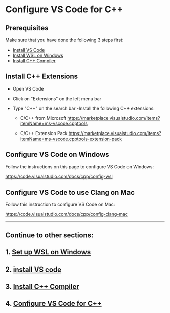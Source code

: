 # Configure VS Code for C++

## Prerequisites
Make sure that you have done the following 3 steps first:

- [Install VS Code](#1.2_install_VS_Code.md)
- [Install WSL on Windows](1.1_install_WSL_on_Windows.md)
- [Install C++ Compiler](#1.3_install_C++_compiler.md)


## Install C++ Extensions

- Open VS Code
- Click on "Extensions" on the left menu bar
- Type "C++" on the search bar
-Install the following C++ extensions:

    - C/C++ from Microsoft
    https://marketplace.visualstudio.com/items?itemName=ms-vscode.cpptools

    - C/C++ Extension Pack
    https://marketplace.visualstudio.com/items?itemName=ms-vscode.cpptools-extension-pack

## Configure VS Code on Windows

Follow the instructions on this page to configure VS Code on Windows:

https://code.visualstudio.com/docs/cpp/config-wsl

## Configure VS Code to use Clang on Mac
Follow this instruction to configure VS Code on Mac:

https://code.visualstudio.com/docs/cpp/config-clang-mac

<hr>

## Continue to other sections:
## 1. [Set up WSL on Windows](1.1_install_WSL_on_Windows.md)
## 2. [install VS code](1.2_install_VS_Code.md)
## 3. [Install C++ Compiler](1.3_install_C++_compiler.md)
## 4. [Configure VS Code for C++](1.4_configure_vs_code.md)